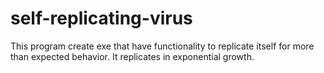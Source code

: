 # self-replicating-virus
This program create exe that have functionality to replicate itself for more than expected behavior. It replicates in exponential growth.

